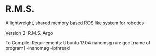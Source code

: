 # R.M.S.
A lightweight, shared memory based ROS like system for robotics

Version 2:
R.M.S. Argo


To Compile:
	Requirements:
		Ubuntu 17.04
		nanomsg
	run: 
		gcc [name of program] -lnanomsg -lpthread
